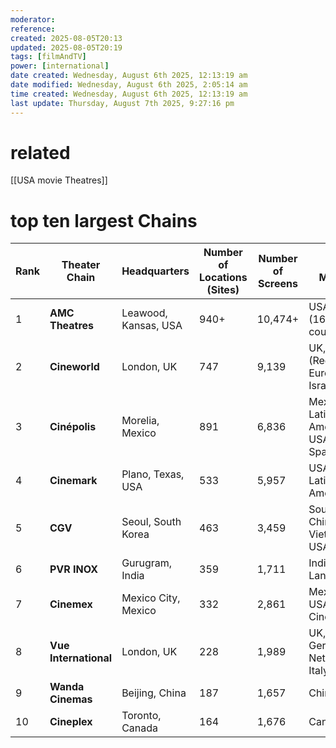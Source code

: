 ```yaml
---
moderator:
reference:
created: 2025-08-05T20:13
updated: 2025-08-05T20:19
tags: [filmAndTV]
power: [international]
date created: Wednesday, August 6th 2025, 12:13:19 am
date modified: Wednesday, August 6th 2025, 2:05:14 am
time created: Wednesday, August 6th 2025, 12:13:19 am
last update: Thursday, August 7th 2025, 9:27:16 pm
---
```

# related
[[USA movie Theatres]] 
# top ten largest Chains

| Rank | Theater Chain         | Headquarters         | Number of Locations (Sites) | Number of Screens | Key Markets                              | Parent Company/Owner       |
| ---- | --------------------- | -------------------- | --------------------------- | ----------------- | ---------------------------------------- | -------------------------- |
| 1    | **AMC Theatres**      | Leawood, Kansas, USA | 940+                        | 10,474+           | USA, Europe (16 countries)               | AMC Entertainment          |
| 2    | **Cineworld**         | London, UK           | 747                         | 9,139             | UK, USA (Regal), Europe, Israel          | Cineworld Group            |
| 3    | **Cinépolis**         | Morelia, Mexico      | 891                         | 6,836             | Mexico, Latin America, USA, India, Spain | Grupo Cinépolis            |
| 4    | **Cinemark**          | Plano, Texas, USA    | 533                         | 5,957             | USA, Brazil, Latin America               | Cinemark Holdings          |
| 5    | **CGV**               | Seoul, South Korea   | 463                         | 3,459             | South Korea, China, Vietnam, USA         | CJ Group                   |
| 6    | **PVR INOX**          | Gurugram, India      | 359                         | 1,711             | India, Sri Lanka                         | PVR INOX Ltd (Merged 2023) |
| 7    | **Cinemex**           | Mexico City, Mexico  | 332                         | 2,861             | Mexico, USA (CMX Cinemas)                | Cinemex                    |
| 8    | **Vue International** | London, UK           | 228                         | 1,989             | UK, Germany, Netherlands, Italy          | Vue Entertainment          |
| 9    | **Wanda Cinemas**     | Beijing, China       | 187                         | 1,657             | China                                    | Dalian Wanda Group         |
| 10   | **Cineplex**          | Toronto, Canada      | 164                         | 1,676             | Canada                                   | Cineplex Inc.              |


